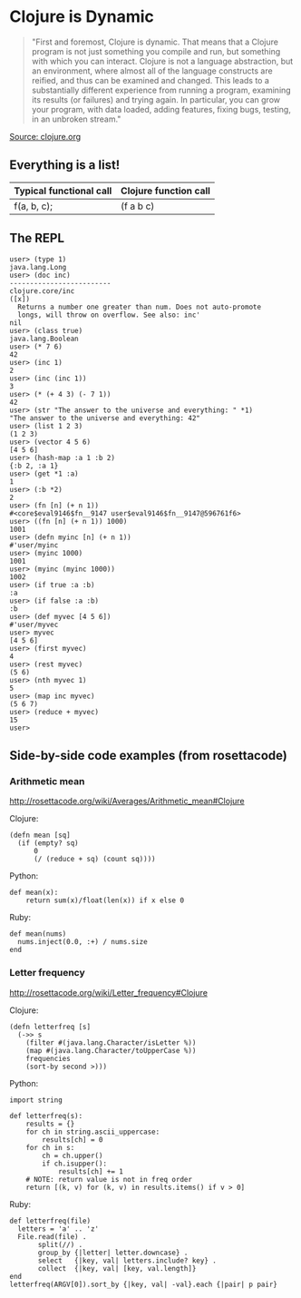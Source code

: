 # Clojure is Dynamic

> "First and foremost, Clojure is dynamic. That means that a Clojure program is not just something you compile and run, but something with which you can interact. Clojure is not a language abstraction, but an environment, where almost all of the language constructs are reified, and thus can be examined and changed. This leads to a substantially different experience from running a program, examining its results (or failures) and trying again. In particular, you can grow your program, with data loaded, adding features, fixing bugs, testing, in an unbroken stream."

[Source: clojure.org](http://clojure.org/dynamic)

## Everything is a list!

| Typical functional call | Clojure function call |
|-------------------------|-----------------------|
| f(a, b, c);             | (f a b c)             |

## The REPL

```
user> (type 1)
java.lang.Long
user> (doc inc)
-------------------------
clojure.core/inc
([x])
  Returns a number one greater than num. Does not auto-promote
  longs, will throw on overflow. See also: inc'
nil
user> (class true)
java.lang.Boolean
user> (* 7 6)
42
user> (inc 1)
2
user> (inc (inc 1))
3
user> (* (+ 4 3) (- 7 1))
42
user> (str "The answer to the universe and everything: " *1)
"The answer to the universe and everything: 42"
user> (list 1 2 3)
(1 2 3)
user> (vector 4 5 6)
[4 5 6]
user> (hash-map :a 1 :b 2)
{:b 2, :a 1}
user> (get *1 :a)
1
user> (:b *2)
2
user> (fn [n] (+ n 1))
#<core$eval9146$fn__9147 user$eval9146$fn__9147@596761f6>
user> ((fn [n] (+ n 1)) 1000)
1001
user> (defn myinc [n] (+ n 1))
#'user/myinc
user> (myinc 1000)
1001
user> (myinc (myinc 1000))
1002
user> (if true :a :b)
:a
user> (if false :a :b)
:b
user> (def myvec [4 5 6])
#'user/myvec
user> myvec
[4 5 6]
user> (first myvec)
4
user> (rest myvec)
(5 6)
user> (nth myvec 1)
5
user> (map inc myvec)
(5 6 7)
user> (reduce + myvec)
15
user>
```

## Side-by-side code examples (from rosettacode)

### Arithmetic mean

http://rosettacode.org/wiki/Averages/Arithmetic_mean#Clojure

Clojure:
```
(defn mean [sq]
  (if (empty? sq)
      0
      (/ (reduce + sq) (count sq))))
```

Python:
```
def mean(x):
    return sum(x)/float(len(x)) if x else 0
```

Ruby:
```
def mean(nums)
  nums.inject(0.0, :+) / nums.size
end
```

### Letter frequency

http://rosettacode.org/wiki/Letter_frequency#Clojure


Clojure:
```
(defn letterfreq [s]
  (->> s
    (filter #(java.lang.Character/isLetter %))
    (map #(java.lang.Character/toUpperCase %))
    frequencies
    (sort-by second >)))
```

Python:
```
import string

def letterfreq(s):
    results = {}
    for ch in string.ascii_uppercase:
        results[ch] = 0
    for ch in s:
        ch = ch.upper()
        if ch.isupper():
            results[ch] += 1
    # NOTE: return value is not in freq order
    return [(k, v) for (k, v) in results.items() if v > 0]
```

Ruby:
```
def letterfreq(file)
  letters = 'a' .. 'z'
  File.read(file) .
       split(//) .
       group_by {|letter| letter.downcase} .
       select   {|key, val| letters.include? key} .
       collect  {|key, val| [key, val.length]}
end
letterfreq(ARGV[0]).sort_by {|key, val| -val}.each {|pair| p pair}
```
